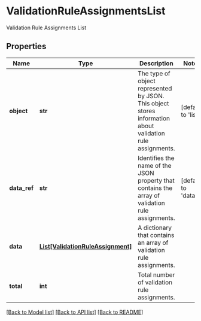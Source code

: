# ValidationRuleAssignmentsList

Validation Rule Assignments List

## Properties
Name | Type | Description | Notes
------------ | ------------- | ------------- | -------------
**object** | **str** | The type of object represented by JSON. This object stores information about validation rule assignments. | [default to 'list']
**data_ref** | **str** | Identifies the name of the JSON property that contains the array of validation rule assignments. | [default to 'data']
**data** | [**List[ValidationRuleAssignment]**](ValidationRuleAssignment.md) | A dictionary that contains an array of validation rule assignments. | 
**total** | **int** | Total number of validation rule assignments. | 

[[Back to Model list]](../README.md#documentation-for-models) [[Back to API list]](../README.md#documentation-for-api-endpoints) [[Back to README]](../README.md)


